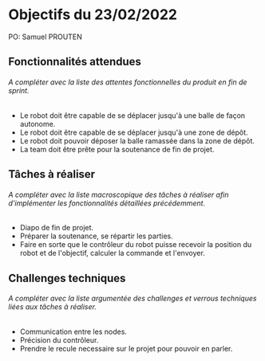 # Objectifs du 23/02/2022
PO: Samuel PROUTEN


## Fonctionnalités attendues

###### A compléter avec la liste des attentes fonctionnelles du produit en fin de sprint.

 - Le robot doit être capable de se déplacer jusqu'à une balle de façon autonome.
 - Le robot doit être capable de se déplacer jusqu'à une zone de dépôt.
 - Le robot doit pouvoir déposer la balle ramassée dans la zone de dépôt.
 - La team doit être prête pour la soutenance de fin de projet.

## Tâches à réaliser

###### A compléter avec la liste macroscopique des tâches à réaliser afin d'implémenter les fonctionnalités détaillées précédemment.

 - Diapo de fin de projet.
 - Préparer la soutenance, se répartir les parties.
 - Faire en sorte que le contrôleur du robot puisse recevoir la position du robot et de l'objectif, calculer la commande et l'envoyer.

## Challenges techniques

###### A compléter avec la liste argumentée des challenges et verrous techniques liées aux tâches à réaliser.

 - Communication entre les nodes.
 - Précision du contrôleur.
 - Prendre le recule necessaire sur le projet pour pouvoir en parler.


